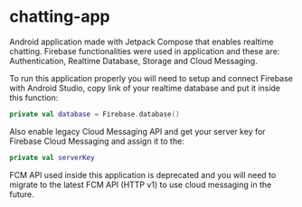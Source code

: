# chatting-app
Android application made with Jetpack Compose that enables realtime chatting. Firebase functionalities were used in application and these are: Authentication, Realtime Database, Storage and Cloud Messaging.

To run this application properly you will need to setup and connect Firebase with Android Studio, copy link of your realtime database and put it inside this function:
```kotlin
private val database = Firebase.database()
```
Also enable legacy Cloud Messaging API and get your server key for Firebase Cloud Messaging and assign it to the:
```kotlin
private val serverKey
```
FCM API used inside this application is deprecated and you will need to migrate to the latest FCM API (HTTP v1) to use cloud messaging in the future.
